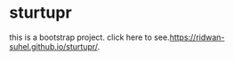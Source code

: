 # sturtupr
this is a bootstrap project. click here to see.https://ridwan-suhel.github.io/sturtupr/.
